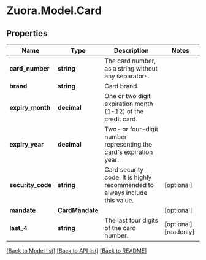 
# Zuora.Model.Card

## Properties

Name | Type | Description | Notes
------------ | ------------- | ------------- | -------------
**card_number** | **string** | The card number, as a string without any separators. | 
**brand** | **string** | Card brand. | 
**expiry_month** | **decimal** | One or two digit expiration month (1-12) of the credit card. | 
**expiry_year** | **decimal** | Two- or four-digit number representing the card&#39;s expiration year. | 
**security_code** | **string** | Card security code. It is highly recommended to always include this value. | [optional] 
**mandate** | [**CardMandate**](CardMandate.md) |  | [optional] 
**last_4** | **string** | The last four digits of the card number. | [optional] [readonly] 

[[Back to Model list]](../README.md#documentation-for-models)
[[Back to API list]](../README.md#documentation-for-api-endpoints)
[[Back to README]](../README.md)

